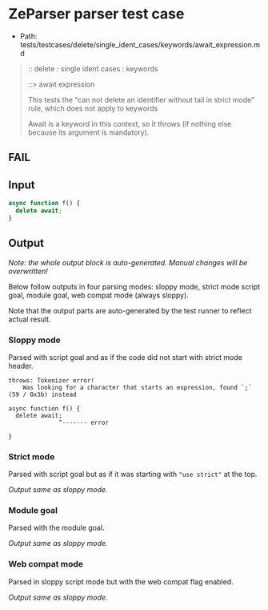 # ZeParser parser test case

- Path: tests/testcases/delete/single_ident_cases/keywords/await_expression.md

> :: delete : single ident cases : keywords
>
> ::> await expression
>
> This tests the "can not delete an identifier without tail in strict mode" rule, which does not apply to keywords
>
> Await is a keyword in this context, so it throws (if nothing else because its argument is mandatory).

## FAIL

## Input

`````js
async function f() {
  delete await;
}
`````

## Output

_Note: the whole output block is auto-generated. Manual changes will be overwritten!_

Below follow outputs in four parsing modes: sloppy mode, strict mode script goal, module goal, web compat mode (always sloppy).

Note that the output parts are auto-generated by the test runner to reflect actual result.

### Sloppy mode

Parsed with script goal and as if the code did not start with strict mode header.

`````
throws: Tokenizer error!
    Was looking for a character that starts an expression, found `;` (59 / 0x3b) instead

async function f() {
  delete await;
              ^------- error

}
`````

### Strict mode

Parsed with script goal but as if it was starting with `"use strict"` at the top.

_Output same as sloppy mode._

### Module goal

Parsed with the module goal.

_Output same as sloppy mode._

### Web compat mode

Parsed in sloppy script mode but with the web compat flag enabled.

_Output same as sloppy mode._
